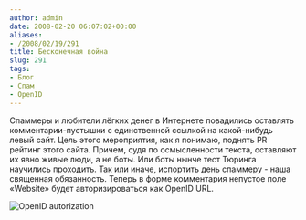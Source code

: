 ```yaml
---
author: admin
date: 2008-02-20 06:07:02+00:00
aliases:
- /2008/02/19/291
title: Бесконечная война
slug: 291
tags:
- Блог
- Спам
- OpenID
---
```


Спаммеры и любители лёгких денег в Интернете повадились оставлять комментарии-пустышки с единственной ссылкой на какой-нибудь левый сайт. Цель этого мероприятия, как я понимаю, поднять PR рейтинг этого сайта. Причем, судя по осмысленности текста, оставляют их явно живые люди, а не боты. Или боты нынче тест Тюринга научились проходить. Так или иначе, испортить день спаммеру - наша священная обязанность. Теперь в форме комментария непустое поле «Website» будет авторизироваться как OpenID URL.  

![OpenID autorization](/2008/02/openid.png)
